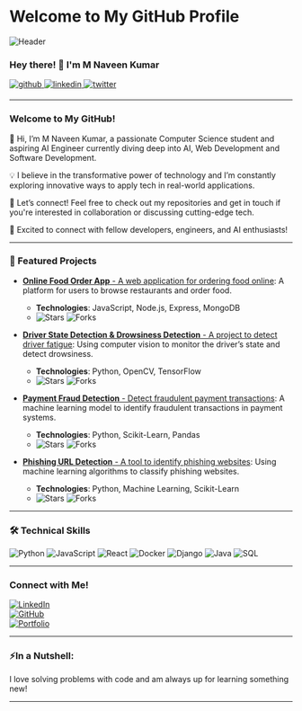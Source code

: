 # Welcome to My GitHub Profile

![Header](./lavaKumarBanner.png)

### Hey there! 👋 I'm M Naveen Kumar
<a href="https://github.com/Lava-Kumar-PL" target="_blank">
<img src="https://img.shields.io/badge/github-%2324292e.svg?&style=for-the-badge&logo=github&logoColor=white" alt="github" style="margin-bottom: 5px;" /> </a>

<a href="https://www.linkedin.com/in/lava-kumar-p-l-699770225" target="_blank">
<img src="https://img.shields.io/badge/linkedin-%231E77B5.svg?&style=for-the-badge&logo=linkedin&logoColor=white" alt="linkedin" style="margin-bottom: 5px;" />
</a>

<a href="https://x.com/LavaKumar7777?t=s0ksDmZm3hTzagK5o-3KEw&s=08" target="_blank">
<img src="https://img.shields.io/badge/twitter-%23000000.svg?&style=for-the-badge&logo=twitter&logoColor=white" alt="twitter" style="margin-bottom: 5px;" />
</a>  

---

### Welcome to My GitHub!  
👋 Hi, I’m M Naveen Kumar, a passionate Computer Science student and aspiring AI Engineer currently diving deep into AI, Web Development and Software Development.

💡 I believe in the transformative power of technology and I’m constantly exploring innovative ways to apply tech in real-world applications.

🚀 Let’s connect! Feel free to check out my repositories and get in touch if you're interested in collaboration or discussing cutting-edge tech.

🔗 Excited to connect with fellow developers, engineers, and AI enthusiasts!

---

### 🌟 Featured Projects
- [**Online Food Order App** - A web application for ordering food online](https://github.com/Lava-Kumar-PL/online-food-order-app): A platform for users to browse restaurants and order food.
  - **Technologies**: JavaScript, Node.js, Express, MongoDB
  - ![Stars](https://img.shields.io/github/stars/Lava-Kumar-PL/online-food-order-app?style=social) ![Forks](https://img.shields.io/github/forks/Lava-Kumar-PL/online-food-order-app?style=social)

- [**Driver State Detection & Drowsiness Detection** - A project to detect driver fatigue](https://github.com/Lava-Kumar-PL/DriverStateDetction_And_DrosinessDetection): Using computer vision to monitor the driver’s state and detect drowsiness.
  - **Technologies**: Python, OpenCV, TensorFlow
  - ![Stars](https://img.shields.io/github/stars/Lava-Kumar-PL/DriverStateDetction_And_DrosinessDetection?style=social) ![Forks](https://img.shields.io/github/forks/Lava-Kumar-PL/DriverStateDetction_And_DrosinessDetection?style=social)

- [**Payment Fraud Detection** - Detect fraudulent payment transactions](https://github.com/Lava-Kumar-PL/payment_fraud_detection): A machine learning model to identify fraudulent transactions in payment systems.
  - **Technologies**: Python, Scikit-Learn, Pandas
  - ![Stars](https://img.shields.io/github/stars/Lava-Kumar-PL/payment_fraud_detection?style=social) ![Forks](https://img.shields.io/github/forks/Lava-Kumar-PL/payment_fraud_detection?style=social)

- [**Phishing URL Detection** - A tool to identify phishing websites](https://github.com/Lava-Kumar-PL/Phishing_url_detection): Using machine learning algorithms to classify phishing websites.
  - **Technologies**: Python, Machine Learning, Scikit-Learn
  - ![Stars](https://img.shields.io/github/stars/Lava-Kumar-PL/Phishing_url_detection?style=social) ![Forks](https://img.shields.io/github/forks/Lava-Kumar-PL/Phishing_url_detection?style=social)

---

### 🛠️ Technical Skills
![Python](https://img.shields.io/badge/-Python-3776AB?style=flat-square&logo=python&logoColor=white) ![JavaScript](https://img.shields.io/badge/-JavaScript-F7DF1E?style=flat-square&logo=javascript&logoColor=black) ![React](https://img.shields.io/badge/-React-61DAFB?style=flat-square&logo=react&logoColor=black)  ![Docker](https://img.shields.io/badge/-Docker-2496ED?style=flat-square&logo=docker&logoColor=white)  ![Django](https://img.shields.io/badge/-Django-092E20?style=flat-square&logo=django&logoColor=white)  ![Java](https://img.shields.io/badge/-Java-007396?style=flat-square&logo=java&logoColor=white)  ![SQL](https://img.shields.io/badge/-SQL-003B57?style=flat-square&logo=postgresql&logoColor=white)

---

###  Connect with Me!
[![LinkedIn](https://img.shields.io/badge/-M%20Naveen%20Kumar-blue?style=flat-square&logo=linkedin&logoColor=white&link=https://www.linkedin.com/in/your-linkedin/)](https://www.linkedin.com/in/your-linkedin/)  
[![GitHub](https://img.shields.io/badge/-M%20Naveen%20Kumar-gray?style=flat-square&logo=github&logoColor=white&link=https://github.com/your-username)](https://github.com/Lava-Kumar-PL)  
[![Portfolio](https://img.shields.io/badge/-My%20Portfolio-ff69b4?style=flat-square)]()

---

### ⚡In a Nutshell:
I love solving problems with code and am always up for learning something new!

---

